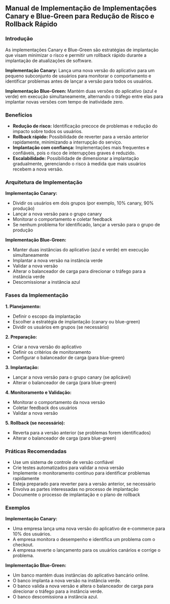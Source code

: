 ## Manual de Implementação de Implementações Canary e Blue-Green para Redução de Risco e Rollback Rápido

### Introdução

As implementações Canary e Blue-Green são estratégias de implantação que visam minimizar o risco e permitir um rollback rápido durante a implantação de atualizações de software.

**Implementação Canary:** Lança uma nova versão do aplicativo para um pequeno subconjunto de usuários para monitorar o comportamento e identificar problemas antes de lançar a versão para todos os usuários.

**Implementação Blue-Green:** Mantém duas versões do aplicativo (azul e verde) em execução simultaneamente, alternando o tráfego entre elas para implantar novas versões com tempo de inatividade zero.

### Benefícios

* **Redução de risco:** Identificação precoce de problemas e redução do impacto sobre todos os usuários.
* **Rollback rápido:** Possibilidade de reverter para a versão anterior rapidamente, minimizando a interrupção do serviço.
* **Implantação com confiança:** Implementações mais frequentes e confiáveis, pois o risco de interrupções graves é reduzido.
* **Escalabilidade:** Possibilidade de dimensionar a implantação gradualmente, gerenciando o risco à medida que mais usuários recebem a nova versão.

### Arquitetura de Implementação

**Implementação Canary:**

- Dividir os usuários em dois grupos (por exemplo, 10% canary, 90% produção)
- Lançar a nova versão para o grupo canary
- Monitorar o comportamento e coletar feedback
- Se nenhum problema for identificado, lançar a versão para o grupo de produção

**Implementação Blue-Green:**

- Manter duas instâncias do aplicativo (azul e verde) em execução simultaneamente
- Implantar a nova versão na instância verde
- Validar a nova versão
- Alterar o balanceador de carga para direcionar o tráfego para a instância verde
- Descomissionar a instância azul

### Fases da Implementação

**1. Planejamento:**

* Definir o escopo da implantação
* Escolher a estratégia de implantação (canary ou blue-green)
* Dividir os usuários em grupos (se necessário)

**2. Preparação:**

* Criar a nova versão do aplicativo
* Definir os critérios de monitoramento
* Configurar o balanceador de carga (para blue-green)

**3. Implantação:**

* Lançar a nova versão para o grupo canary (se aplicável)
* Alterar o balanceador de carga (para blue-green)

**4. Monitoramento e Validação:**

* Monitorar o comportamento da nova versão
* Coletar feedback dos usuários
* Validar a nova versão

**5. Rollback (se necessário):**

* Reverta para a versão anterior (se problemas forem identificados)
* Alterar o balanceador de carga (para blue-green)

### Práticas Recomendadas

* Use um sistema de controle de versão confiável
* Crie testes automatizados para validar a nova versão
* Implemente o monitoramento contínuo para identificar problemas rapidamente
* Esteja preparado para reverter para a versão anterior, se necessário
* Envolva as partes interessadas no processo de implantação
* Documente o processo de implantação e o plano de rollback

### Exemplos

**Implementação Canary:**

* Uma empresa lança uma nova versão do aplicativo de e-commerce para 10% dos usuários.
* A empresa monitora o desempenho e identifica um problema com o checkout.
* A empresa reverte o lançamento para os usuários canários e corrige o problema.

**Implementação Blue-Green:**

* Um banco mantém duas instâncias do aplicativo bancário online.
* O banco implanta a nova versão na instância verde.
* O banco valida a nova versão e altera o balanceador de carga para direcionar o tráfego para a instância verde.
* O banco descomissiona a instância azul.
